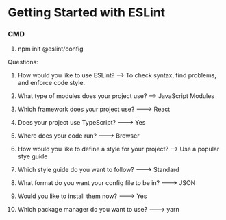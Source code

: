 # Getting Started with ESLint

### CMD 
1. npm init @eslint/config

Questions:
1.  How would you like to use ESLint? --> To check syntax, find problems, and enforce code style.
2. What type of modules does your project use? --> JavaScript Modules
3. Which framework does your project use? ---> React
4. Does your project use TypeScript? ---> Yes
5. Where does your code run? ---> Browser
6. How would you like to define a style for your project? --> Use a popular stye guide
7. Which style guide do you want to follow? ---> Standard
8. What format do you want your config file to be in? ---> JSON

9. Would you like to install them now? ---> Yes
10. Which package manager do you want to use? ---> yarn

